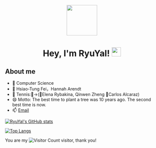 <!-- # Hi there 👋 -->

<div id="header" align="center">
  <img src="https://media.giphy.com/media/du3J3cXyzhj75IOgvA/giphy.gif" width="100"/>
  
  <h1>
    Hey, I'm RyuYal!
    <img src="https://media.giphy.com/media/hvRJCLFzcasrR4ia7z/giphy.gif" width="30px"/>
    
  </h1>
 </div>

## About me
  - 🌱 Computer Science 
  - 📖 Hsiao-Tung Fei，Hannah Arendt
  - 🌟 Tennis:🎾→(👧Elena Rybakina, Qinwen Zheng 👦Carlos Alcaraz)
  - 😄 Motto: The best time to plant a tree was 10 years ago. The second best time is now.
  - 📫 [Email](mailto:<helloliu777@163.com>)
<!-- - ![Java](https://img.shields.io/badge/-Java-007396?style=flat-square&logo=java&logoColor=ffffff) -->
<!-- [![Python](https://img.shields.io/badge/-Python-3776AB?style=flat-square&logo=python&logoColor=ffffff)](https://www.python.org/) -->
<!-- ![JavaScript](https://img.shields.io/badge/JavaScript-F7DF1E?style=flat-square&logo=JavaScript&logoColor=ffffff) -->
<!-- ![Vue.js](https://img.shields.io/badge/-Vue.js-4FC08D?style=flat-square&logo=Vue.js&logoColor=ffffff) -->
<!-- ![Webpack](https://img.shields.io/badge/-Webpack-8DD6F9?style=flat-square&logo=webpack&logoColor=ffffff) -->
<!-- ![Docker](https://img.shields.io/badge/Docker-2496ED?style=flat-square&logo=docker&logoColor=ffffff) -->
<!-- [![Linux](https://img.shields.io/badge/-Linux-333333?style=flat-square&logo=linux&logoColor=white)](https://www.linuxfoundation.org/) -->
<!-- ![npm](https://img.shields.io/badge/-NPM-CB3837?style=flat-square&logo=npm&logoColor=white) -->
<!-- [![Git](https://img.shields.io/badge/-Git-f05032?style=flat-square&logo=git&logoColor=white)](https://git-scm.com/) -->
<!-- ![.NET](https://img.shields.io/badge/.NET-512BD4?style=flat-square&logo=C-Sharp&logoColor=ffffff) -->
<!-- <img align="center" height="170" src="https://github-readme-stats-sigma-five.vercel.app/api/top-langs/?username=lucky-bruce&layout=compact&langs_count=16&theme=dracula"/> -->


[![RyuYal's GitHub stats](https://github-readme-stats-sigma-five.vercel.app/api?username=ryuyal&show_icons=true&theme=transparent)](https://github.com/anuraghazra/github-readme-stats)

[![Top Langs](https://github-readme-stats-sigma-five.vercel.app/api/top-langs/?username=ryuyal&theme=transparent)](https://github.com/anuraghazra/github-readme-stats)

You are my ![Visitor Count](https://profile-counter.glitch.me/ryuyal/count.svg) visitor, thank you!
<!--
**ryuyal/ryuyal** is a ✨ _special_ ✨ repository because its `README.md` (this file) appears on your GitHub profile.

Here are some ideas to get you started:

- 🔭 I’m currently working on ...
- 🌱 I’m currently learning ...
- 👯 I’m looking to collaborate on ...
- 🤔 I’m looking for help with ...
- 💬 Ask me about ...
- 📫 How to reach me: ...
- 😄 Pronouns: ...
- ⚡ Fun fact: ...
-->
